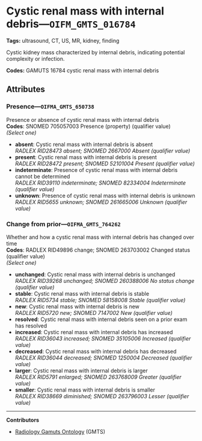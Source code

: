# Cystic renal mass with internal debris—`OIFM_GMTS_016784`

**Tags:** ultrasound, CT, US, MR, kidney, finding

Cystic kidney mass characterized by internal debris, indicating potential complexity or infection.

**Codes:** GAMUTS 16784 cystic renal mass with internal debris

## Attributes

### Presence—`OIFMA_GMTS_650738`

Presence or absence of cystic renal mass with internal debris  
**Codes**: SNOMED 705057003 Presence (property) (qualifier value)  
*(Select one)*

- **absent**: Cystic renal mass with internal debris is absent  
_RADLEX RID28473 absent; SNOMED 2667000 Absent (qualifier value)_
- **present**: Cystic renal mass with internal debris is present  
_RADLEX RID28472 present; SNOMED 52101004 Present (qualifier value)_
- **indeterminate**: Presence of cystic renal mass with internal debris cannot be determined  
_RADLEX RID39110 indeterminate; SNOMED 82334004 Indeterminate (qualifier value)_
- **unknown**: Presence of cystic renal mass with internal debris is unknown  
_RADLEX RID5655 unknown; SNOMED 261665006 Unknown (qualifier value)_

### Change from prior—`OIFMA_GMTS_764262`

Whether and how a cystic renal mass with internal debris has changed over time  
**Codes**: RADLEX RID49896 change; SNOMED 263703002 Changed status (qualifier value)  
*(Select one)*

- **unchanged**: Cystic renal mass with internal debris is unchanged  
_RADLEX RID39268 unchanged; SNOMED 260388006 No status change (qualifier value)_
- **stable**: Cystic renal mass with internal debris is stable  
_RADLEX RID5734 stable; SNOMED 58158008 Stable (qualifier value)_
- **new**: Cystic renal mass with internal debris is new  
_RADLEX RID5720 new; SNOMED 7147002 New (qualifier value)_
- **resolved**: Cystic renal mass with internal debris seen on a prior exam has resolved  
- **increased**: Cystic renal mass with internal debris has increased  
_RADLEX RID36043 increased; SNOMED 35105006 Increased (qualifier value)_
- **decreased**: Cystic renal mass with internal debris has decreased  
_RADLEX RID36044 decreased; SNOMED 1250004 Decreased (qualifier value)_
- **larger**: Cystic renal mass with internal debris is larger  
_RADLEX RID5791 enlarged; SNOMED 263768009 Greater (qualifier value)_
- **smaller**: Cystic renal mass with internal debris is smaller  
_RADLEX RID38669 diminished; SNOMED 263796003 Lesser (qualifier value)_

---

**Contributors**

- [Radiology Gamuts Ontology](https://gamuts.net/) (GMTS)